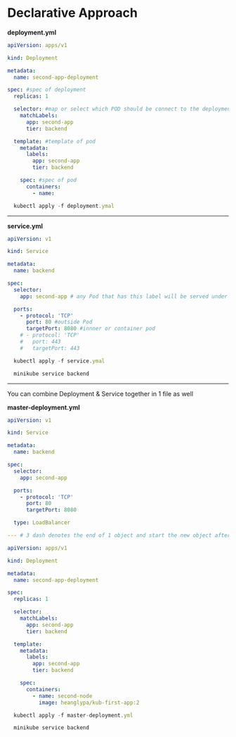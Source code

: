 # Declarative Approach

**deployment.yml**

```yml
apiVersion: apps/v1

kind: Deployment

metadata:
  name: second-app-deployment

spec: #spec of deployment
  replicas: 1

  selector: #map or select which POD should be connect to the deployment object
    matchLabels:
      app: second-app
      tier: backend

  template: #template of pod
    metadata:
      labels:
        app: second-app
        tier: backend

    spec: #spec of pod
      containers:
        - name:
```

```javascript
  kubectl apply -f deployment.ymal
```

<hr/>

**service.yml**

```yml
apiVersion: v1

kind: Service

metadata:
  name: backend

spec:
  selector:
    app: second-app # any Pod that has this label will be served under this service

  ports:
    - protocol: 'TCP'
      port: 80 #outside Pod
      targetPort: 8080 #innner or container pod
    # - protocol: 'TCP'
    #   port: 443
    #   targetPort: 443
```

```javascript
  kubectl apply -f service.ymal
```

```javascript
  minikube service backend
```

<hr/>

You can combine Deployment & Service together in 1 file as well

**master-deployment.yml**

```yml
apiVersion: v1

kind: Service

metadata:
  name: backend

spec:
  selector:
    app: second-app

  ports:
    - protocol: 'TCP'
      port: 80
      targetPort: 8080

  type: LoadBalancer

--- # 3 dash denotes the end of 1 object and start the new object afterwards

apiVersion: apps/v1

kind: Deployment

metadata:
  name: second-app-deployment

spec:
  replicas: 1

  selector:
    matchLabels:
      app: second-app
      tier: backend

  template:
    metadata:
      labels:
        app: second-app
        tier: backend

    spec:
      containers:
        - name: second-node
          image: heanglypa/kub-first-app:2
```

```javascript
  kubectl apply -f master-deployment.yml
```

```javascript
  minikube service backend
```
